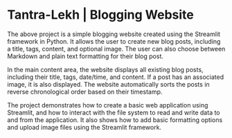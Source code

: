 # Tantra-Lekh | Blogging Website

The above project is a simple blogging website created using the Streamlit framework in Python. It allows the user to create new blog posts, including a title, tags, content, and optional image. The user can also choose between Markdown and plain text formatting for their blog post.

In the main content area, the website displays all existing blog posts, including their title, tags, date/time, and content. If a post has an associated image, it is also displayed. The website automatically sorts the posts in reverse chronological order based on their timestamp.

The project demonstrates how to create a basic web application using Streamlit, and how to interact with the file system to read and write data to and from the application. It also shows how to add basic formatting options and upload image files using the Streamlit framework.
